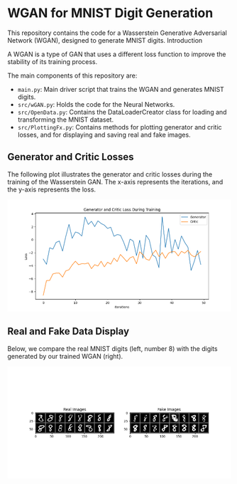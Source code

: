 # WGAN for MNIST Digit Generation

This repository contains the code for a Wasserstein Generative Adversarial Network (WGAN), designed to generate MNIST digits.
Introduction

A WGAN is a type of GAN that uses a different loss function to improve the stability of its training process. 

The main components of this repository are:

<ul>
    <li><code>main.py</code>: Main driver script that trains the WGAN and generates MNIST digits.</li>
    <li><code>src/wGAN.py</code>: Holds the code for the Neural Networks.</li>
    <li><code>src/OpenData.py</code>: Contains the DataLoaderCreator class for loading and transforming the MNIST dataset.</li>
    <li><code>src/PlottingFx.py</code>: Contains methods for plotting generator and critic losses, and for displaying and saving real and fake images.</li>
</ul>

<h2>Generator and Critic Losses</h2>
<p>
    The following plot illustrates the generator and critic losses during the training of the Wasserstein GAN. The x-axis represents the iterations, and the y-axis represents the loss.
</p>
<img src="images/Generator_and_Critic_Loss.png" alt="Loss Plot">

<h2>Real and Fake Data Display</h2>
<p>
    Below, we compare the real MNIST digits (left, number 8) with the digits generated by our trained WGAN (right).
</p>
<img src="images/plot_real_vs_fake.png" alt="Real vs Fake Digits">

